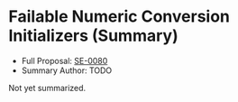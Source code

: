 # Failable Numeric Conversion Initializers (Summary)

* Full Proposal: [SE-0080](https://github.com/apple/swift-evolution/blob/main/proposals/0080-failable-numeric-initializers.md)
* Summary Author: TODO

Not yet summarized.
